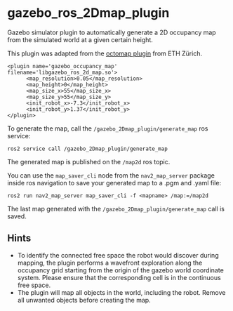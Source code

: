 # gazebo_ros_2Dmap_plugin
Gazebo simulator plugin to automatically generate a 2D occupancy map from the simulated world at a given certain height.

This plugin was adapted from the [octomap plugin](https://github.com/ethz-asl/rotors_simulator/tree/master/rotors_gazebo_plugins) from ETH Zürich.


```
<plugin name='gazebo_occupancy_map' filename='libgazebo_ros_2d_map.so'>
      <map_resolution>0.05</map_resolution>
      <map_height>0</map_height>
      <map_size_x>55</map_size_x>
      <map_size_y>55</map_size_y>
      <init_robot_x>-7.3</init_robot_x>
      <init_robot_y>1.37</init_robot_y>
</plugin>
```

To generate the map, call the `/gazebo_2Dmap_plugin/generate_map` ros service:

```
ros2 service call /gazebo_2Dmap_plugin/generate_map
```

The generated map is published on the `/map2d` ros topic.

You can use the `map_saver_cli` node from the `nav2_map_server` package inside ros navigation to save your generated map to a .pgm and .yaml file:

```
ros2 run nav2_map_server map_saver_cli -f <mapname> /map:=/map2d
```
The last map generated with the ```/gazebo_2Dmap_plugin/generate_map``` call is saved.

## Hints

* To identify the connected free space the robot would discover during mapping, the plugin performs a wavefront exploration along the occupancy grid starting from the origin of the gazebo world coordinate system. Please ensure that the corresponding cell is in the continuous free space.
* The plugin will map all objects in the world, including the robot. Remove all unwanted  objects before creating the map.
